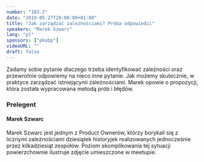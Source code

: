 ```yaml
---
number: "183.2"
date: "2019-05-27T20:00:00+01:00"
title: "Jak zarządzać zależnościami? Próba odpowiedzi"
speakers: "Marek Szwarc"
lang: "pl"
sponsors: ["pkobp"]
videoURL: ""
draft: false
---
```


Zadamy sobie pytanie dlaczego trzeba identyfikować zależności oraz przewrotnie odpowiemy na nieco inne pytanie. Jak możemy skutecznie, w praktyce zarządzać istniejącymi zależnościami. Marek opowie o propozycji, która została wypracowana metodą prób i błędów.


### Prelegent

#### Marek Szwarc
Marek Szwarc jest jednym z Product Ownerów, którzy borykali się z licznymi zależnościami dziesiątek historyjek realizowanych jednocześnie przez kilkadziesiąt zespołów. Poziom skomplikowania tej sytuacji powierzchownie ilustruje zdjęcie umieszczone w meetupie.
